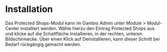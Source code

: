 # Installation 

Das Protected Shops-Modul kann im Gambio Admin unter Module \> Modul-Center installiert werden. Wähle hierzu den Eintrag Protected Shops aus und klicke auf die Schaltfläche Installieren, in der rechten, unteren Bildschirmecke. Über einen Klick auf Deinstallieren, kann dieser Schritt bei Bedarf rückgängig gemacht werden.



